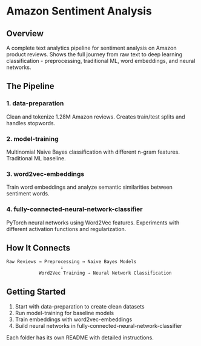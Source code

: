 # Amazon Sentiment Analysis

## Overview

A complete text analytics pipeline for sentiment analysis on Amazon product reviews. Shows the full journey from raw text to deep learning classification - preprocessing, traditional ML, word embeddings, and neural networks.


## The Pipeline

### 1. data-preparation

Clean and tokenize 1.28M Amazon reviews. Creates train/test splits and handles stopwords.

### 2. model-training
Multinomial Naive Bayes classification with different n-gram features. Traditional ML baseline.

### 3. word2vec-embeddings
Train word embeddings and analyze semantic similarities between sentiment words.

### 4. fully-connected-neural-network-classifier
PyTorch neural networks using Word2Vec features. Experiments with different activation functions and regularization.


## How It Connects
```bash
Raw Reviews → Preprocessing → Naive Bayes Models
                    ↓
            Word2Vec Training → Neural Network Classification

```

## Getting Started

1. Start with data-preparation to create clean datasets
2. Run model-training for baseline models
3. Train embeddings with word2vec-embeddings
4. Build neural networks in fully-connected-neural-network-classifier

Each folder has its own README with detailed instructions.
